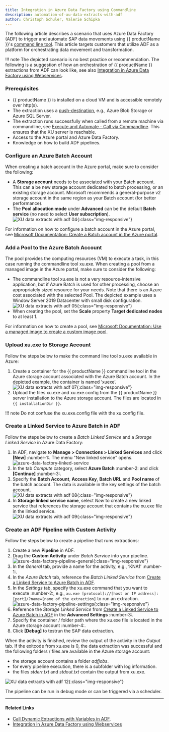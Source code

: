 ```yaml
---
title: Integration in Azure Data Factory using Commandline
description: automation-of-xu-data-extracts-with-adf
author: Christoph Schuler, Valerie Schipka
---
```


The following article describes a scenario that uses Azure Data Factory (ADF) to trigger and automate SAP data movements using {{ productName }}'s [command line tool](https://help.theobald-software.com/en/xtract-universal/execute-and-automate-extractions/call-via-commandline).
This article targets customers that utilize ADF as a platform for orchestrating data movement and transformation. <br>

!!! note
    The depicted scenario is no best practice or recommendation.
    The following is a suggestion of how an orchestration of {{ productName }} extractions from ADF can look like, see also [Integration in Azure Data Factory using Webservices](adf-integration-using-webservices.md).

### Prerequisites

- {{ productName }} is installed on a cloud VM and is accessible remotely over http(s).
- The extraction uses a [push-destination](https://help.theobald-software.com/en/xtract-universal/destinations#pull-and-push-destinations), e.g., Azure Blob Storage or Azure SQL Server.<br> 
- The extraction runs successfully when called from a remote machine via commandline, see [Execute and Automate - Call via Commandline](https://help.theobald-software.com/en/xtract-universal/execute-and-automate-extractions/call-via-commandline).
This ensures that the XU server is reachable. 
- Access to the Azure portal and Azure Data Factory.
- Knowledge on how to build ADF pipelines.

### Configure an Azure Batch Account

When creating a batch account in the Azure portal, make sure to consider the following:

- A **Storage account** needs to be associated with your Batch account. 
This can a be new storage account dedicated to batch processing, or an existing storage account. Microsoft recommends a general-purpose v2 storage account in the same region as your Batch account (for better performance).
- The **Pool allocation mode** under **Advanced** can be the default **Batch service** (no need to select **User subscription**).<br>
![XU data extracts with adf 04](../assets/images/xu/articles/xu-data-extracts-with-adf_04.jpg){:class="img-responsive"}

For information on how to configure a batch account in the Azure portal, see [Microsoft Documentation: Create a Batch account in the Azure portal](https://docs.microsoft.com/en-us/azure/batch/batch-account-create-portal).


### Add a Pool to the Azure Batch Account 

The pool provides the computing resources (VM) to execute a task, in this case running the commandline tool xu.exe. 
When creating a pool from a managed image in the Azure portal, make sure to consider the following:

- The commandline tool xu.exe is not a very resource-intensive application, but if Azure Batch is used for other processing, choose an appropriately sized resource for your needs.
Note that there is an Azure cost associated with the selected Pool.
The depicted example uses a Window Server 2019 Datacenter with small disk configuration.<br>
![XU data extracts with adf 05](../assets/images/xu/articles/xu-data-extracts-with-adf_05.jpg){:class="img-responsive"}
- When creating the pool, set the **Scale** property **Target dedicated nodes** to at least 1.

For information on how to create a pool, see [Microsoft Documentation: Use a managed image to create a custom image pool](https://docs.microsoft.com/en-us/azure/batch/batch-custom-images).

### Upload xu.exe to Storage Account

Follow the steps below to make the command line tool xu.exe available in Azure:

1. Create a container for the {{ productName }} commandline tool in the Azure storage account associated with the Azure Batch account.
In the depicted example, the container is named ‘xuexe’.<br>
![XU data extracts with adf 07](../assets/images/xu/articles/xu-data-extracts-with-adf_07.jpg){:class="img-responsive"}
2. Upload the files xu.exe and xu.exe.config from the {{ productName }} server installation to the Azure storage account. The files are located in `{{ installationDir }}`.

!!! note
    Do not confuse the xu.exe.config file with the xu.config file.

### Create a Linked Service to Azure Batch in ADF

Follow the steps below to create a *Batch Linked Service* and a *Storage Linked Service* in Azure Data Factory:

1. In ADF, navigate to **Manage > Connections > Linked Services** and click **[New]** :number-1:. The menu "New linked service" opens. <br>
![azure-data-factory-linked-service](../assets/images/xu/articles/azure-data-factory-linked-service.png)
2. In the tab *Compute* category, select **Azure Batch** :number-2: and click **[Continue]** :number-3:.
3. Specify the **Batch Account**, **Access Key**, **Batch URL** and **Pool name** of the batch account. The data is available in the key settings of the batch account.<br>
![XU data extracts with adf 08](../assets/images/xu/articles/xu-data-extracts-with-adf_08.jpg){:class="img-responsive"}
4. In **Storage linked service name**, select *New* to create a new linked service that references the storage account that contains the xu.exe file in the linked service. <br>
![XU data extracts with adf 09](../assets/images/xu/articles/xu-data-extracts-with-adf_09.jpg){:class="img-responsive"} 

### Create an ADF Pipeline with Custom Activity

Follow the steps below to create a pipeline that runs extractions:

1. Create a new **Pipeline** in ADF.
2. Drag the **Custom Activity** under *Batch Service* into your pipeline.  <br>
![azure-data-factory-pipeline-general](../assets/images/xu/articles/azure-data-factory-pipeline-general.png){:class="img-responsive"} 
3. In the *General* tab, provide a name for the activity, e.g., ‘KNA1’ :number-1:.
4. In the *Azure Batch* tab, reference the *Batch Linked Service* from [Create a Linked Service to Azure Batch in ADF](#create-a-linked-service-to-azure-batch-in-adf). <br>
5. In the *Settings* tab, specify the xu.exe command that you want to execute :number-2:, e.g., `xu.exe [protocol]://[host or IP address]:[port]/?name=[name of the extraction]` to run an extraction.
![azure-data-factory-pipeline-settings](../assets/images/xu/articles/azure-data-factory-pipeline-settings.png){:class="img-responsive"} 
6. Reference the *Storage Linked Service* from [Create a Linked Service to Azure Batch in ADF](#create-a-linked-service-to-azure-batch-in-adf) in the **Advanced Settings** :number-3:.
7. Specify the container / folder  path where the xu.exe file is located in the Azure storage account :number-4:.
8. Click **[Debug]** to testrun the SAP data extraction.

When the activity is finished, review the output of the activity in the *Output* tab.
If the exitcode from xu.exe is 0, the data extraction was successful and the following folders / files are available in the Azure storage account:<br>
- the storage account contains a folder *adfjobs*.<br>
- for every pipeline execution, there is a subfolder with log information.<br>
- the files *stderr.txt* and *stdout.txt* contain the output from xu.exe.

![XU data extracts with adf 12](../assets/images/xu/articles/xu-data-extracts-with-adf_12.jpg){:class="img-responsive"} 

The pipeline can be run in debug mode or can be triggered via a scheduler. 

*****
#### Related Links
- [Call Dynamic Extractions with Variables in ADF](call-dynamic-extractions-with-variables-in-adf.md).
- [Integration in Azure Data Factory using Webservices](adf-integration-using-webservices.md)
